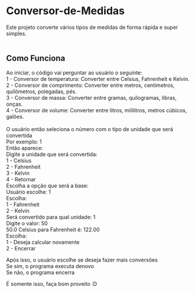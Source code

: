 # Conversor-de-Medidas
Este projeto converte vários tipos de medidas de forma rápida e super simples.<br>
<br>
<h2>Como Funciona</h2>
Ao iniciar, o código vai perguntar ao usuário o seguinte:<br>
1 - Conversor de temperatura: Converter entre Celsius, Fahrenheit e Kelvin.<br>
2 - Conversor de comprimento: Converter entre metros, centímetros, quilômetros, polegadas, pés.<br>
3 - Conversor de massa: Converter entre gramas, quilogramas, libras, onças.<br>
4 - Conversor de volume: Converter entre litros, mililitros, metros cúbicos, galões.<br>
<br>
O usuário então seleciona o número com o tipo de unidade que será convertida<br>
Por exemplo: 1 <br>
Então aparece: <br>
Digite a unidade que será convertida:<br>
       1 - Celsius<br>
       2 - Fahrenheit<br>
       3 - Kelvin<br>
       4 - Retornar<br>
Escolha a opção que será a base: <br>
Usuário escolhe: 1<br>
Escolha:<br>
1 - Fahrenheit<br>
2 - Kelvin<br>
Será convertido para qual unidade: 1 <br>
Digite o valor: 50<br>
50.0 Celsius para Fahrenheit é: 122.00<br>
Escolha: <br>
1 - Deseja calcular novamente <br>
2 - Encerrar<br>

Após isso, o usuário escolhe se deseja fazer mais conversôes<br>
Se sim, o programa executa denovo<br>
Se não, o programa encerra

É somente isso, faça bom proveito :D
